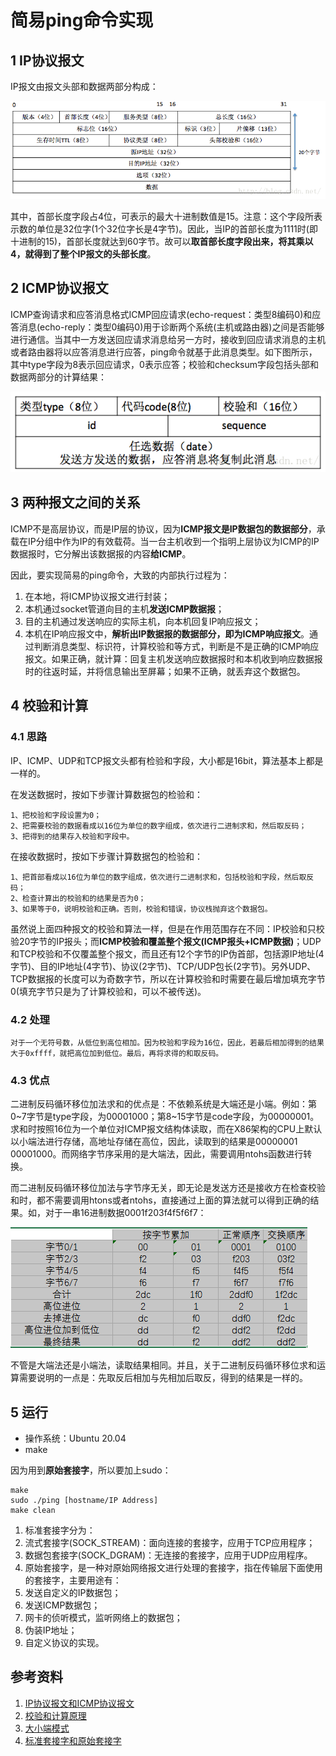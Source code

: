 # 简易ping命令实现

## 1 IP协议报文

IP报文由报文头部和数据两部分构成：

![IP报文](images/IP报文.jpg)

其中，首部长度字段占4位，可表示的最大十进制数值是15。注意：这个字段所表示数的单位是32位字(1个32位字长是4字节)。因此，当IP的首部长度为1111时(即十进制的15)，首部长度就达到60字节。故可以**取首部长度字段出来，将其乘以4，就得到了整个IP报文的头部长度**。

## 2 ICMP协议报文

ICMP查询请求和应答消息格式ICMP回应请求(echo-request：类型8编码0)和应答消息(echo-reply：类型0编码0)用于诊断两个系统(主机或路由器)之间是否能够进行通信。当其中一方发送回应请求消息给另一方时，接收到回应请求消息的主机或者路由器将以应答消息进行应答，ping命令就基于此消息类型。如下图所示，其中type字段为8表示回应请求，0表示应答；校验和checksum字段包括头部和数据两部分的计算结果：

![ICMP报文](images/ICMP报文.jpg)

## 3 两种报文之间的关系

ICMP不是高层协议，而是IP层的协议，因为**ICMP报文是IP数据包的数据部分**，承载在IP分组中作为IP的有效载荷。当一台主机收到一个指明上层协议为ICMP的IP数据报时，它分解出该数据报的内容**给ICMP**。

因此，要实现简易的ping命令，大致的内部执行过程为：

1. 在本地，将ICMP协议报文进行封装；
2. 本机通过socket管道向目的主机**发送ICMP数据报**；
3. 目的主机通过发送响应的实际主机，向本机回复IP响应报文；
4. 本机在IP响应报文中，**解析出IP数据报的数据部分，即为ICMP响应报文**。通过判断消息类型、标识符，计算校验和等方式，判断是不是正确的ICMP响应报文。如果正确，就计算：回复主机发送响应数据报时和本机收到响应数据报时的往返时延，并将信息输出至屏幕；如果不正确，就丢弃这个数据包。

## 4 校验和计算

### 4.1 思路

IP、ICMP、UDP和TCP报文头都有检验和字段，大小都是16bit，算法基本上都是一样的。

在发送数据时，按如下步骤计算数据包的检验和：

```
1、把校验和字段设置为0；
2、把需要校验的数据看成以16位为单位的数字组成，依次进行二进制求和，然后取反码；
3、把得到的结果存入校验和字段中。
```

在接收数据时，按如下步骤计算数据包的检验和：

```
1、把首部看成以16位为单位的数字组成，依次进行二进制求和，包括校验和字段，然后取反码；
2、检查计算出的校验和的结果是否为0；
3、如果等于0，说明校验和正确。否则，校验和错误，协议栈抛弃这个数据包。
```

虽然说上面四种报文的校验和算法一样，但是在作用范围存在不同：IP校验和只校验20字节的IP报头；而**ICMP校验和覆盖整个报文(ICMP报头+ICMP数据)**；UDP和TCP校验和不仅覆盖整个报文，而且还有12个字节的IP伪首部，包括源IP地址(4字节)、目的IP地址(4字节)、协议(2字节)、TCP/UDP包长(2字节)。另外UDP、TCP数据报的长度可以为奇数字节，所以在计算校验和时需要在最后增加填充字节0(填充字节只是为了计算校验和，可以不被传送)。

### 4.2 处理

```
对于一个无符号数，从低位到高位相加。因为校验和字段为16位，因此，若最后相加得到的结果大于0xffff，就把高位加到低位。最后，再将求得的和取反码。
```

### 4.3 优点

二进制反码循环移位加法求和的优点是：不依赖系统是大端还是小端。例如：第0~7字节是type字段，为00001000；第8~15字节是code字段，为00000001。求和时按照16位为一个单位对ICMP报文结构体读取，而在X86架构的CPU上默认以小端法进行存储，高地址存储在高位，因此，读取到的结果是00000001 00001000。而网络字节序采用的是大端法，因此，需要调用ntohs函数进行转换。

而二进制反码循环移位加法与字节序无关，即无论是发送方还是接收方在检查校验和时，都不需要调用htons或者ntohs，直接通过上面的算法就可以得到正确的结果。如，对于一串16进制数据0001f203f4f5f6f7：

![求和](images/求和.jpg)

不管是大端法还是小端法，读取结果相同。并且，关于二进制反码循环移位求和运算需要说明的一点是：先取反后相加与先相加后取反，得到的结果是一样的。

## 5 运行

- 操作系统：Ubuntu 20.04
- make

因为用到**原始套接字**，所以要加上sudo：

```
make
sudo ./ping [hostname/IP Address]
make clean
```

1. 标准套接字分为：
  1. 流式套接字(SOCK_STREAM)：面向连接的套接字，应用于TCP应用程序；
  2. 数据包套接字(SOCK_DGRAM)：无连接的套接字，应用于UDP应用程序。
2. 原始套接字，是一种对原始网络报文进行处理的套接字，指在传输层下面使用的套接字，主要用途有：
  1. 发送自定义的IP数据包；
  2. 发送ICMP数据包；
  3. 网卡的侦听模式，监听网络上的数据包；
  4. 伪装IP地址；
  5. 自定义协议的实现。

## 参考资料

1. [IP协议报文和ICMP协议报文](https://blog.csdn.net/u014634338/article/details/48951345)
2. [校验和计算原理](https://blog.csdn.net/axiqia/article/details/52704061?utm_medium=distribute.pc_aggpage_search_result.none-task-blog-2~aggregatepage~first_rank_ecpm_v1~rank_aggregation-2-52704061.pc_agg_rank_aggregation&utm_term=icmp%E6%A0%A1%E9%AA%8C%E5%92%8C%E5%8E%9F%E7%90%86&spm=1000.2123.3001.4430)
3. [大小端模式](https://baike.baidu.com/item/%E5%A4%A7%E5%B0%8F%E7%AB%AF%E6%A8%A1%E5%BC%8F/6750542?fr=aladdin)
4. [标准套接字和原始套接字](https://www.cnblogs.com/wanghao-boke/p/11655015.html)